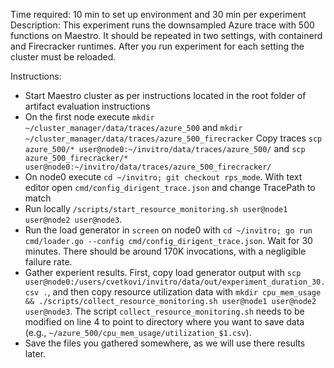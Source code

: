 Time required: 10 min to set up environment and 30 min per experiment
Description:  This experiment runs the downsampled Azure trace with 500 functions on Maestro. It should be repeated in two settings, with containerd and Firecracker runtimes. After you run experiment for each setting the cluster must be reloaded.

Instructions:
- Start Maestro cluster as per instructions located in the root folder of artifact evaluation instructions
- On the first node execute `mkdir ~/cluster_manager/data/traces/azure_500` and `mkdir ~/cluster_manager/data/traces/azure_500_firecracker` Copy traces `scp azure_500/* user@node0:~/invitro/data/traces/azure_500/` and `scp azure_500_firecracker/* user@node0:~/invitro/data/traces/azure_500_firecracker/`
- On node0 execute `cd ~/invitro; git checkout rps_mode`. With text editor open `cmd/config_dirigent_trace.json` and change TracePath to match
- Run locally `/scripts/start_resource_monitoring.sh user@node1 user@node2 user@node3`. 
- Run the load generator in `screen` on node0 with `cd ~/invitro; go run cmd/loader.go --config cmd/config_dirigent_trace.json`. Wait for 30 minutes. There should be around 170K invocations, with a negligible failure rate.
- Gather experient results. First, copy load generator output with `scp user@node0:/users/cvetkovi/invitro/data/out/experiment_duration_30.csv .`, and then copy resource utilization data with `mkdir cpu_mem_usage && ./scripts/collect_resource_monitoring.sh user@node1 user@node2 user@node3`. The script `collect_resource_monitoring.sh` needs to be modified on line 4 to point to directory where you want to save data (e.g., `~/azure_500/cpu_mem_usage/utilization_$1.csv`).
- Save the files you gathered somewhere, as we will use there results later.

